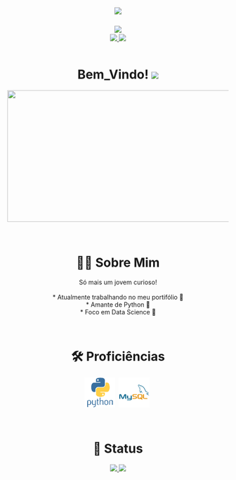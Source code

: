 <div id="header" align="center">
  <h1>
    <img src="https://media.giphy.com/media/VMJBup2EfVHFkhiM34/giphy.gif" width="100"/>
  </h1>
</div>

<div id="badges" align="center">
  <a href="https://www.instagram.com/mrcastr.0/?next=%2F">
    <img src="https://img.shields.io/static/v1?label=Instagram&message=@mrcastr.0&color=red&style=for-the-badge&logo=Instagram"/>
  </a>
  <br>
  <a href="https://www.linkedin.com/in/felipe-de-castro-pereira-29118225b">
    <img src="https://img.shields.io/static/v1?label=Linkedin&message=@Felipe%20de%20Castro&color=blue&style=for-the-badge&logo=Linkedin"/>
  </a>
  <a href="https://wa.me/qr/E3VI3L2U5RWUI1">
    <img src="https://img.shields.io/static/v1?label=WhatsApp&message=@Felipe%20de%20Castro&color=green&style=for-the-badge&logo=WhatsApp"/>
  </a>
</div>

<div id="badges" align="center">
  <img src="https://komarev.com/ghpvc/?username=MRC4str0&style=for-the-badge&color=blueviolet&label=Viajantes" alt=""/>
<h1>
  Bem_Vindo!
  <img src="https://media.giphy.com/media/inDjVk0EySF7W/giphy.gif" width="35px"/>
</h1>
</div>

<div align="center">
  <img src="https://media.giphy.com/media/HWeDbN44WqITK/giphy.gif" width="800" height="300"/>
</div>  

<div id="about" align="center">
  <h1>
    <br>
    👨‍💻 Sobre Mim
  </h1>
  Só mais um jovem curioso!<br><br>
* Atualmente trabalhando no meu portifólio 📘<br>
* Amante de Python 🐍<br>
* Foco em Data Science 👾<br>
</div>

<div id="langs" align="center">
  <h1>
    <br>
    🛠️ Proficiências
  </h1>
  <img src="https://github.com/devicons/devicon/blob/master/icons/python/python-original-wordmark.svg" title="Python" alt="Python" width="70" height="70"/>&nbsp
  <img src="https://github.com/devicons/devicon/blob/master/icons/mysql/mysql-original-wordmark.svg" title="MySql" alt="MySql" width="70" height="70"/>&nbsp
</div>  

<div align="center">
  <h1>
    <br>
    🍁 Status
  </h1>  
  <a href="https://github.com/MRC4str0">
    <img src="https://github-readme-stats.vercel.app/api?username=MRC4str0&count_private=true&show_icons=true&theme=midnight-purple&hide_border=true&locale=pt-br"/>
    <img src="https://github-readme-stats.vercel.app/api/top-langs/?username=MRC4str0&theme=midnight-purple&hide_border=true&locale=pt-br"/>
  </a> 
</div>
